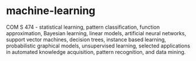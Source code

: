 # machine-learning
COM S 474 - statistical learning, pattern classification, function approximation, Bayesian learning, linear models, artificial neural networks, support vector machines, decision trees, instance based learning, probabilistic graphical models, unsupervised learning, selected applications in automated knowledge acquisition, pattern recognition, and data mining.

